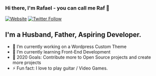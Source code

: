 ### Hi there, I'm Rafael - you can call me Raf 👋

[![Website](https://img.shields.io/website?label=rafaelmendoza.com&style=for-the-badge&url=https%3A%2F%2Fcodestackr.com)](https://rcode321.github.io/rafaelmendozasite/)
[![Twitter Follow](https://img.shields.io/twitter/follow/RafaelM77744594?color=1DA1F2&logo=twitter&style=label=Follow%20%40%20Rafael%20Mendoza&style=for-the-badge)](https://twitter.com/RafaelM77744594)

<!-- [![Twitter Follow](https://img.shields.io/twitter/follow/RafaelM77744594?color=%231DA1F2&label=FOLLOW&style=flat-square)](https://twitter.com/RafaelM77744594) -->

## I'm a Husband, Father, Aspiring Developer.

- 🔭 I’m currently working on a Wordpress Custom Theme
- 🌱 I’m currently learning Front-End Development
- 🥅 2020 Goals: Contribute more to Open Source projects and create more projects
- ⚡ Fun fact: I love to play guitar / Video Games.
